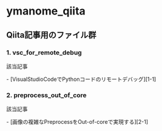 # ymanome_qiita
## Qiita記事用のファイル群

### 1. vsc_for_remote_debug
<p>該当記事</p>
- [VisualStudioCodeでPythonコードのリモートデバッグ][1-1]

### 2. preprocess_out_of_core
<p>該当記事</p>
- [画像の複雑なPreprocessをOut-of-coreで実現する][2-1]


[1-1]:https://qiita.com/YukinoriManome/items/119cd490513a091e649e

[2-1]:https://qiita.com/YukinoriManome/items/e838a469362cb72bb0da